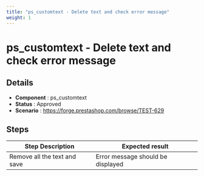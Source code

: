 ```yaml
---
title: "ps_customtext - Delete text and check error message"
weight: 1
---
```


# ps_customtext - Delete text and check error message
## Details
* **Component** : ps_customtext
* **Status** : Approved
* **Scenario** : https://forge.prestashop.com/browse/TEST-629

## Steps
| Step Description | Expected result |
| ----- | ----- |
| Remove all the text and save | Error message should be displayed |